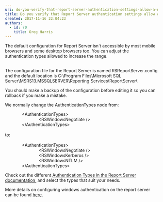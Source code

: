 ```yaml
---
uri: do-you-verify-that-report-server-authentication-settings-allow-a-wide-range-of-web-browsers
title: Do you verify that Report Server authentication settings allow a wide range of web browsers?
created: 2017-11-16 22:04:23
authors:
  - id: 70
    title: Greg Harris
---
```





<span class='intro'> <div>​​​​The default configuration for Report Server isn't accessible​ by most mobile browsers and some desktop browsers too. You can adjust the authentication types allowed to increase the range.<br></div><div>​<br></div> </span>

<p>​The configuration file for the Report Server is named&#160;RSReportServer.config and the default location is&#160;C&#58;\Program Files\Microsoft SQL Server\MSRS13.MSSQLSERVER\Reporting Services\ReportServer\</p><p>You should make a backup of the configuration before editing it so you can rollback if you make a mistake.</p><p>We normally change the AuthenticationTypes node from&#58;</p><p>&#160;&#160;&#160;&#160;&#160;&#160;&#160;&#160;&#160;&#160;&#160;&#160;&#160; &lt;AuthenticationTypes&gt;<br>&#160;&#160;&#160;&#160;&#160;&#160;&#160;&#160;&#160;&#160;&#160;&#160; &#160;&#160;&#160;&#160;&#160;&#160;&#160;&#160;&#160;&#160;&#160;&#160;&#160;&#160; &lt;RSWindowsNegotiate /&gt;&#160; <br>&#160;&#160;&#160;&#160;&#160;&#160;&#160;&#160;&#160;&#160;&#160;&#160;&#160; &lt;/AuthenticationTypes&gt;<br>&#160;<br>to&#58;<br>&#160;<br>&#160;&#160;&#160;&#160;&#160;&#160;&#160;&#160;&#160;&#160;&#160;&#160;&#160; &lt;AuthenticationTypes&gt;<br>&#160;&#160;&#160;&#160;&#160;&#160;&#160;&#160;&#160;&#160;&#160;&#160; &#160;&#160;&#160;&#160;&#160;&#160;&#160;&#160;&#160;&#160;&#160;&#160;&#160;&#160; &lt;RSWindowsNegotiate /&gt;&#160; <br>&#160;&#160;&#160;&#160;&#160;&#160;&#160;&#160;&#160;&#160;&#160;&#160;&#160;&#160;&#160;&#160;&#160;&#160;&#160;&#160;&#160;&#160;&#160;&#160;&#160;&#160;&#160; &lt;RSWindowsKerberos /&gt;&#160; <br>&#160;&#160;&#160;&#160;&#160;&#160;&#160;&#160;&#160;&#160;&#160;&#160;&#160;&#160;&#160;&#160;&#160;&#160;&#160;&#160;&#160;&#160;&#160;&#160;&#160;&#160;&#160; &lt;RSWindowsNTLM /&gt;&#160; <br>&#160;&#160;&#160;&#160;&#160;&#160;&#160;&#160;&#160;&#160;&#160;&#160;&#160; &lt;/AuthenticationTypes&gt;</p><p>Check out the different <a href="https&#58;//technet.microsoft.com/en-us/library/cc281310%28v=sql.105%29.aspx">Authentication Types in the Report Server documentation ​</a> and select the types that suit your needs.</p><p>More details on configuring windows authentication on the report server can be fo​und <a href="https&#58;//docs.microsoft.com/en-us/sql/reporting-services/security/configure-windows-authentication-on-the-report-server">here​</a>.<br></p><p><br>&#160;</p><p><br>&#160;</p>


